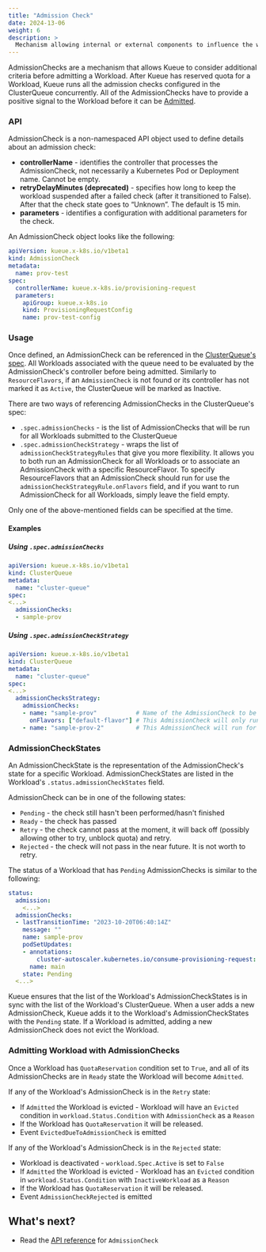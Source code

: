 ```yaml
---
title: "Admission Check"
date: 2024-13-06
weight: 6
description: >
  Mechanism allowing internal or external components to influence the workload's admission.
---
```


AdmissionChecks are a mechanism that allows Kueue to consider additional criteria before admitting a Workload.
After Kueue has reserved quota for a Workload, Kueue runs all the admission checks configured
in the ClusterQueue concurrently.
All of the AdmissionChecks have to provide a positive signal to the Workload before it can be [Admitted](/docs/concepts#admission).

### API

AdmissionCheck is a non-namespaced API object used to define details about an admission check:

- **controllerName** - identifies the controller that processes the AdmissionCheck, not necessarily a Kubernetes Pod or Deployment name. Cannot be empty.
- **retryDelayMinutes (deprecated)** - specifies how long to keep the workload suspended after a failed check (after it transitioned to False). After that the check state goes to “Unknown”. The default is 15 min.
- **parameters** - identifies a configuration with additional parameters for the check.

An AdmissionCheck object looks like the following:
```yaml
apiVersion: kueue.x-k8s.io/v1beta1
kind: AdmissionCheck
metadata:
  name: prov-test
spec:
  controllerName: kueue.x-k8s.io/provisioning-request
  parameters:
    apiGroup: kueue.x-k8s.io
    kind: ProvisioningRequestConfig
    name: prov-test-config
```

### Usage

Once defined, an AdmissionCheck can be referenced in the [ClusterQueue's spec](/docs/concepts/cluster_queue). All Workloads associated with the queue need to be evaluated by the AdmissionCheck's controller before being admitted.
Similarly to `ResourceFlavors`, if an `AdmissionCheck` is not found or its controller has not marked it as `Active`, the ClusterQueue will be marked as Inactive.

There are two ways of referencing AdmissionChecks in the ClusterQueue's spec:

- `.spec.admissionChecks` - is the list of AdmissionChecks that will be run for all Workloads submitted to the ClusterQueue
- `.spec.admissionCheckStrategy` - wraps the list of `admissionCheckStrategyRules` that give you more flexibility. It allows you to both run an AdmissionCheck for all Workloads or to associate an AdmissionCheck
with a specific ResourceFlavor. To specify ResourceFlavors that an AdmissionCheck should run for use the `admissionCheckStrategyRule.onFlavors` field, and if you want to run AdmissionCheck for all Workloads, simply leave the field empty.

Only one of the above-mentioned fields can be specified at the time.

#### Examples

##### Using `.spec.admissionChecks`

```yaml
apiVersion: kueue.x-k8s.io/v1beta1
kind: ClusterQueue
metadata:
  name: "cluster-queue"
spec:
<...>
  admissionChecks:
  - sample-prov
```

##### Using `.spec.admissionCheckStrategy`

```yaml
apiVersion: kueue.x-k8s.io/v1beta1
kind: ClusterQueue
metadata:
  name: "cluster-queue"
spec:
<...>
  admissionChecksStrategy:
    admissionChecks:
    - name: "sample-prov"           # Name of the AdmissionCheck to be run
      onFlavors: ["default-flavor"] # This AdmissionCheck will only run for Workloads that use default-flavor
    - name: "sample-prov-2"         # This AdmissionCheck will run for all Workloads regardless of a used ResourceFlavor
```


### AdmissionCheckStates

An AdmissionCheckState is the representation of the AdmissionCheck's state for a specific Workload.
AdmissionCheckStates are listed in the Workload's `.status.admissionCheckStates` field.

AdmissionCheck can be in one of the following states:
- `Pending` - the check still hasn't been performed/hasn't finished
- `Ready` - the check has passed
- `Retry` - the check cannot pass at the moment, it will back off (possibly allowing other to try, unblock quota) and retry.
- `Rejected` - the check will not pass in the near future. It is not worth to retry.

The status of a Workload that has `Pending` AdmissionChecks is similar to the following:
```yaml
status:
  admission:
    <...>
  admissionChecks:
  - lastTransitionTime: "2023-10-20T06:40:14Z"
    message: ""
    name: sample-prov
    podSetUpdates:
    - annotations:
        cluster-autoscaler.kubernetes.io/consume-provisioning-request: job-prov-job-9815b-sample-prov
      name: main
    state: Pending
  <...>
```

Kueue ensures that the list of the Workload's AdmissionCheckStates is in sync with the list of the Workload's ClusterQueue.
When a user adds a new AdmissionCheck, Kueue adds it to the Workload's AdmissionCheckStates with the `Pending` state.
If a Workload is admitted, adding a new AdmissionCheck does not evict the Workload.

### Admitting Workload with AdmissionChecks

Once a Workload has `QuotaReservation` condition set to `True`, and all of its AdmissionChecks are in `Ready` state the Workload will become `Admitted`.

If any of the Workload's AdmissionCheck is in the `Retry` state:
  - If `Admitted` the Workload is evicted - Workload will have an `Evicted` condition in `workload.Status.Condition` with `AdmissionCheck` as a `Reason`
  - If the Workload has `QuotaReservation` it will be released.
  - Event `EvictedDueToAdmissionCheck` is emitted

If any of the Workload's AdmissionCheck is in the `Rejected` state:
  - Workload is deactivated - `workload.Spec.Active` is set to `False`
  - If `Admitted` the Workload is evicted - Workload has an `Evicted` condition in `workload.Status.Condition` with `InactiveWorkload` as a `Reason`
  - If the Workload has `QuotaReservation` it will be released.
  - Event `AdmissionCheckRejected` is emitted

## What's next?

- Read the [API reference](/docs/reference/kueue.v1beta1/#kueue-x-k8s-io-v1beta1-AdmissionCheck) for `AdmissionCheck`
